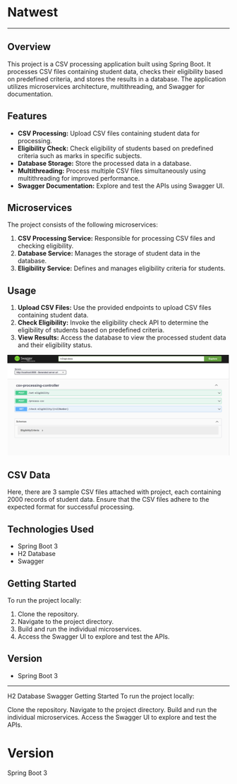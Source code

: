 # Natwest

---

## Overview
This project is a CSV processing application built using Spring Boot. It processes CSV files containing student data, checks their eligibility based on predefined criteria, and stores the results in a database. The application utilizes microservices architecture, multithreading, and Swagger for documentation.

## Features
- **CSV Processing:** Upload CSV files containing student data for processing.
- **Eligibility Check:** Check eligibility of students based on predefined criteria such as marks in specific subjects.
- **Database Storage:** Store the processed data in a database.
- **Multithreading:** Process multiple CSV files simultaneously using multithreading for improved performance.
- **Swagger Documentation:** Explore and test the APIs using Swagger UI.

## Microservices
The project consists of the following microservices:
1. **CSV Processing Service:** Responsible for processing CSV files and checking eligibility.
2. **Database Service:** Manages the storage of student data in the database.
3. **Eligibility Service:** Defines and manages eligibility criteria for students.

## Usage
1. **Upload CSV Files:** Use the provided endpoints to upload CSV files containing student data.
2. **Check Eligibility:** Invoke the eligibility check API to determine the eligibility of students based on predefined criteria.
3. **View Results:** Access the database to view the processed student data and their eligibility status.

![Swagger Screenshot](Images/swagger.png)

## CSV Data
Here, there are 3 sample CSV files attached with project, each containing 2000 records of student data. Ensure that the CSV files adhere to the expected format for successful processing.

## Technologies Used
- Spring Boot 3
- H2 Database
- Swagger

## Getting Started
To run the project locally:
1. Clone the repository.
2. Navigate to the project directory.
3. Build and run the individual microservices.
4. Access the Swagger UI to explore and test the APIs.

## Version
- Spring Boot 3

---

H2 Database
Swagger
Getting Started
To run the project locally:

Clone the repository.
Navigate to the project directory.
Build and run the individual microservices.
Access the Swagger UI to explore and test the APIs.
# Version
Spring Boot 3
